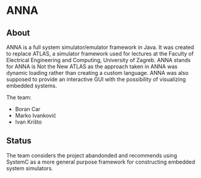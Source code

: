 # ANNA

## About

ANNA is a full system simulator/emulator framework in Java. It was created to replace ATLAS, a simulator framework used for lectures at the Faculty of Electrical Engineering and Computing, University of Zagreb. ANNA stands for ANNA is Not the New ATLAS as the approach taken in ANNA was dynamic loading rather than creating a custom language. ANNA was also supposed to provide an interactive GUI with the possibility of visualizing embedded systems.

The team:
- Boran Car
- Marko Ivanković
- Ivan Krišto

## Status

The team considers the project abandonded and recommends using SystemC as a more general purpose framework for constructing embedded system simulators.
